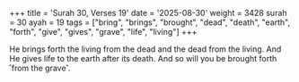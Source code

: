 +++
title = 'Surah 30, Verses 19'
date = '2025-08-30'
weight = 3428
surah = 30
ayah = 19
tags = ["bring", "brings", "brought", "dead", "death", "earth", "forth", "give", "gives", "grave", "life", "living"]
+++

He brings forth the living from the dead and the dead from the living. And He gives life to the earth after its death. And so will you be brought forth ˹from the grave˺.